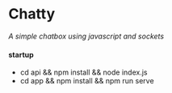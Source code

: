 # Chatty
*A simple chatbox using javascript and sockets*

#### startup

* cd api && npm install && node index.js
* cd app && npm install && npm run serve